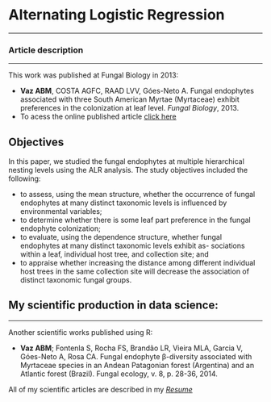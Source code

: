 # Alternating Logistic Regression
***

### Article description
***
This work was published at Fungal Biology in 2013:
* **Vaz ABM**, COSTA AGFC, RAAD LVV, Góes-Neto A. Fungal endophytes associated with three South American Myrtae (Myrtaceae) exhibit preferences in the colonization at leaf level. _Fungal Biology_, 2013.
* To acess the  online published article [click here](http://dx.doi.org/10.1016/j.funbio.2013.11.010)

## Objectives
In this paper, we studied the fungal endophytes at multiple hierarchical nesting levels using the ALR analysis. The study objectives included the following: 
* to assess, using the mean structure, whether the occurrence of fungal endophytes at many distinct taxonomic levels is influenced by environmental variables; 
* to determine whether there is some leaf part preference in the fungal endophyte colonization;
* to evaluate, using the dependence structure, whether fungal endophytes at many distinct taxonomic levels exhibit as-
sociations within a leaf, individual host tree, and collection site; and 
* to appraise whether increasing the distance among different individual host trees in the same collection site will decrease the association of distinct taxonomic fungal groups.



## My scientific production in data science:
***
Another scientific works published using R:
* **Vaz ABM**; Fontenla S, Rocha FS, Brandão LR, Vieira MLA, Garcia V, Góes-Neto A, Rosa CA. Fungal endophyte β-diversity associated with Myrtaceae species in an Andean Patagonian forest (Argentina) and an Atlantic forest (Brazil). Fungal ecology, v. 8, p. 28-36, 2014.

All of my scientific articles are described in my [*Resume*](http://lattes.cnpq.br/3034158469601943)

